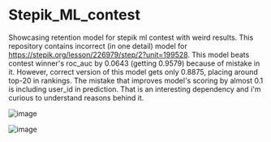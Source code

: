 # Stepik_ML_contest
Showcasing retention model for stepik ml contest with weird results.
This repository contains incorrect (in one detail) model for https://stepik.org/lesson/226979/step/2?unit=199528. 
This model beats contest winner's roc_auc by 0.0643 (getting 0.9579) because of mistake in it. 
However, correct version of this model gets only 0.8875, placing around top-20 in rankings.
The mistake that improves model's scoring by almost 0.1 is including user_id in prediction. That is an interesting dependency and i'm curious to understand reasons behind it.

![image](https://github.com/DenDrole/Stepik_ML_contest/assets/45103044/259caca8-f3e4-4069-887d-d4b6a53b3a03)

![image](https://github.com/DenDrole/Stepik_ML_contest/assets/45103044/59502feb-2de4-43fb-b4cd-17cdfe354433)
